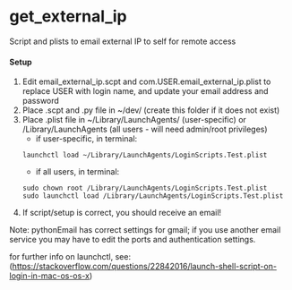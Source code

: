 # get_external_ip
Script and plists to email external IP to self for remote access

#### Setup
1. Edit email_external_ip.scpt and com.USER.email_external_ip.plist to replace USER with login name, and update your email address and password
2. Place .scpt and .py file in ~/dev/ (create this folder if it does not exist)
3. Place .plist file in ~/Library/LaunchAgents/ (user-specific) or /Library/LaunchAgents (all users - will need admin/root privileges)
   * if user-specific, in terminal:
   ``` 
   launchctl load ~/Library/LaunchAgents/LoginScripts.Test.plist
   ```
   * if all users, in terminal:
   ```
   sudo chown root /Library/LaunchAgents/LoginScripts.Test.plist
   sudo launchctl load /Library/LaunchAgents/LoginScripts.Test.plist
   ```
4. If script/setup is correct, you should receive an email!

Note: pythonEmail has correct settings for gmail; if you use another email service you may have to edit the ports and authentication settings.

for further info on launchctl, see: (https://stackoverflow.com/questions/22842016/launch-shell-script-on-login-in-mac-os-os-x)
